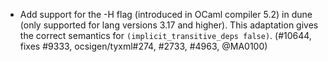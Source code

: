 - Add support for the -H flag (introduced in OCaml compiler 5.2) in dune
  (only supported for lang versions 3.17 and higher). This adaptation gives
  the correct semantics for `(implicit_transitive_deps false)`.
  (#10644, fixes #9333, ocsigen/tyxml#274, #2733, #4963, @MA0100)